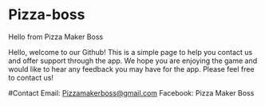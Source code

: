 # Pizza-boss
Hello from Pizza Maker Boss

Hello, welcome to our Github! This is a simple page to help you contact us and offer support through the app.
We hope you are enjoying the game and would like to hear any feedback you may have for the app.
Please feel free to contact us!

#Contact
Email: Pizzamakerboss@gmail.com
Facebook: Pizza Maker Boss

